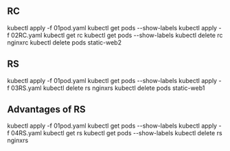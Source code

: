 ## RC
kubectl apply -f 01pod.yaml
kubectl get pods --show-labels
kubectl apply -f 02RC.yaml
kubectl get rc
kubectl get pods --show-labels
kubectl delete rc nginxrc
kubectl delete pods static-web2

## RS
kubectl apply -f 01pod.yaml
kubectl get pods --show-labels
kubectl apply -f 03RS.yaml
kubectl delete rs nginxrs
kubectl delete pods static-web1

## Advantages of RS
kubectl apply -f 01pod.yaml
kubectl get pods --show-labels
kubectl apply -f 04RS.yaml
kubectl get rs
kubectl get pods --show-labels
kubectl delete rs nginxrs